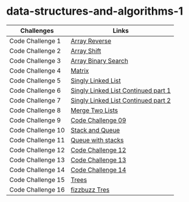
# data-structures-and-algorithms-1

Challenges | Links
---------- | ------
Code Challenge 1 | [Array Reverse](https://github.com/401-advanced-javascript-Anolla/data-structures-and-algorithms-1/pull/1)
Code Challenge 2 | [Array Shift](https://github.com/401-advanced-javascript-Anolla/data-structures-and-algorithms-1/pull/2) 
Code Challenge 3 | [Array Binary Search](https://github.com/401-advanced-javascript-Anolla/data-structures-and-algorithms-1/pull/3)
Code Challenge 4 | [Matrix](https://docs.google.com/spreadsheets/d/1Tj5chS-pZ5IycOafbB336T6LvghVpM_MJpU_4QPynww/edit#gid=0)
Code Challenge 5 | [Singly Linked List](https://github.com/401-advanced-javascript-Anolla/data-structures-and-algorithms-1/pull/5)
Code Challenge 6 | [Singly Linked List Continued part 1](https://github.com/401-advanced-javascript-Anolla/data-structures-and-algorithms-1/pull/7)
Code Challenge 7 | [Singly Linked List Continued part 2](https://github.com/401-advanced-javascript-Anolla/data-structures-and-algorithms-1/pull/8)
Code Challenge 8 | [Merge Two Lists](https://github.com/401-advanced-javascript-Anolla/data-structures-and-algorithms-1/pull/9)
Code Challenge 9 | [Code Challenge 09]()
Code Challenge 10 | [Stack and Queue](https://github.com/401-advanced-javascript-Anolla/data-structures-and-algorithms-1/pull/11)
Code Challenge 11 | [Queue with stacks](https://github.com/401-advanced-javascript-Anolla/data-structures-and-algorithms-1/pull/12)
Code Challenge 12 | [Code Challenge 12](https://github.com/401-advanced-javascript-Anolla/data-structures-and-algorithms-1/pull/14)
Code Challenge 13 | [Code Challenge 13](https://github.com/401-advanced-javascript-Anolla/data-structures-and-algorithms-1/pull/13)
Code Challenge 14 | [Code Challenge 14]()
Code Challenge 15 | [Trees](https://github.com/401-advanced-javascript-Anolla/data-structures-and-algorithms-1/pull/15)
Code Challenge 16 | [fizzbuzz Tres](https://github.com/401-advanced-javascript-Anolla/data-structures-and-algorithms-1/pull/16)